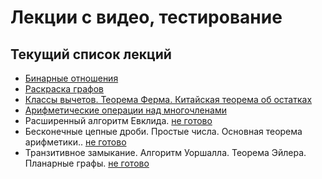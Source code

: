 # Лекции с видео, тестирование
## Текущий список лекций

* [Бинарные отношения](dist/lecture-viewer.html?pdf=../lectures/binary_relations.pdf)
* [Раскраска графов](dist/lecture-viewer.html?pdf=../lectures/graphs_colorings.pdf)
* [Классы вычетов. Теорема Ферма. Китайская теорема об остатках](dist/lecture-viewer.html?pdf=../lectures/residue_classes.pdf)
* [Арифметические операции над многочленами](dist/lecture-viewer.html?pdf=../lectures/arithmetic_operation_on_polynomials.pdf)
* Расширенный алгоритм Евклида. [не готово](dist/lecture-viewer.html?pdf=../lectures/extended_euclidian_algorithm.pdf)
* Бесконечные цепные дроби. Простые числа. Основная теорема арифметики.. [не готово](dist/lecture-viewer.html?pdf=../lectures/infinite_continued_fractions.pdf)
* Транзитивное замыкание. Алгоритм Уоршалла. Теорема Эйлера. Планарные графы. [не готово](dist/lecture-viewer.html?pdf=../lectures/transitive_closure.pdf)
